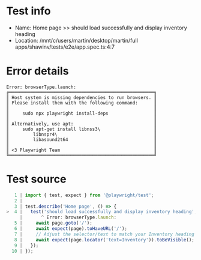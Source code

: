 # Test info

- Name: Home page >> should load successfully and display inventory heading
- Location: /mnt/c/users/martin/desktop/martin/full apps/shawinv/tests/e2e/app.spec.ts:4:7

# Error details

```
Error: browserType.launch: 
╔══════════════════════════════════════════════════════╗
║ Host system is missing dependencies to run browsers. ║
║ Please install them with the following command:      ║
║                                                      ║
║     sudo npx playwright install-deps                 ║
║                                                      ║
║ Alternatively, use apt:                              ║
║     sudo apt-get install libnss3\                    ║
║         libnspr4\                                    ║
║         libasound2t64                                ║
║                                                      ║
║ <3 Playwright Team                                   ║
╚══════════════════════════════════════════════════════╝
```

# Test source

```ts
   1 | import { test, expect } from '@playwright/test';
   2 |
   3 | test.describe('Home page', () => {
>  4 |   test('should load successfully and display inventory heading', async ({ page }) => {
     |       ^ Error: browserType.launch: 
   5 |     await page.goto('/');
   6 |     await expect(page).toHaveURL('/');
   7 |     // Adjust the selector/text to match your Inventory heading or element
   8 |     await expect(page.locator('text=Inventory')).toBeVisible();
   9 |   });
  10 | });
```
